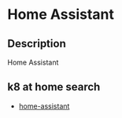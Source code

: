 # Home Assistant

## Description

Home Assistant

## k8 at home search

- [home-assistant](https://nanne.dev/k8s-at-home-search/#/home-assistant)

